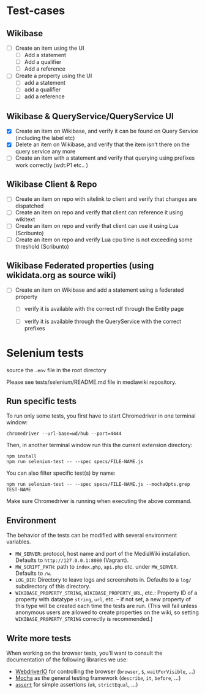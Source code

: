 # Test-cases

## Wikibase
- [ ] Create an item using the UI
  - [ ] Add a statement
  - [ ] Add a qualifier
  - [ ] Add a reference
- [ ] Create a property using the UI
  - [ ] add a statement
  - [ ] add a qualifier
  - [ ] add a reference
## Wikibase & QueryService/QueryService UI
- [x] Create an item on Wikibase, and verify it can be found on Query Service (including the label etc)
- [x] Delete an item on Wikibase, and verify that the item isn’t there on the query service any more
- [ ] Create an item with a statement and verify that querying using prefixes work correctly (wdt:P1 etc.. )

## Wikibase Client & Repo
- [ ] Create an item on repo with sitelink to client and verify that changes are dispatched
- [ ] Create an item on repo and verify that client can reference it using wikitext
- [ ] Create an item on repo and verify that client can use it using Lua (Scribunto)
- [ ] Create an item on repo and verify Lua cpu time is not exceeding some threshold (Scribunto)

## Wikibase Federated properties (using wikidata.org as source wiki)
- [ ] Create an item on Wikibase and add a statement using a federated property
  - [ ] verify it is available with the correct rdf through the Entity page
  - [ ] verify it is available through the QueryService with the correct prefixes


# Selenium tests

source the `.env` file in the root directory

Please see tests/selenium/README.md file in mediawiki repository.

## Run specific tests

To run only some tests, you first have to start Chromedriver in one terminal window:

    chromedriver --url-base=wd/hub --port=4444

Then, in another terminal window run this the current extension directory:

    npm install
    npm run selenium-test -- --spec specs/FILE-NAME.js

You can also filter specific test(s) by name:

    npm run selenium-test -- --spec specs/FILE-NAME.js --mochaOpts.grep TEST-NAME

Make sure Chromedriver is running when executing the above command.

## Environment

The behavior of the tests can be modified with several environment variables.

* `MW_SERVER`: protocol, host name and port of the MediaWiki installation.
  Defaults to `http://127.0.0.1:8080` (Vagrant).
* `MW_SCRIPT_PATH`: path to `index.php`, `api.php` etc. under `MW_SERVER`.
  Defaults to `/w`.
* `LOG_DIR`: Directory to leave logs and screenshots in.
  Defaults to a `log/` subdirectory of this directory.
* `WIKIBASE_PROPERTY_STRING`, `WIKIBASE_PROPERTY_URL`, etc.:
  Property ID of a property with datatype `string`, `url`, etc. –
  if not set, a new property of this type will be created each time the tests are run.
  (This will fail unless anonymous users are allowed to create properties on the wiki,
  so setting `WIKIBASE_PROPERTY_STRING` correctly is recommended.)

## Write more tests

When working on the browser tests,
you’ll want to consult the documentation of the following libraries we use:

* [WebdriverIO](http://webdriver.io/api.html) for controlling the browser
  (`browser`, `$`, `waitForVisible`, …)
* [Mocha](https://mochajs.org/) as the general testing framework
  (`describe`, `it`, `before`, …)
* [`assert`](https://nodejs.org/api/assert.html) for simple assertions
  (`ok`, `strictEqual`, …)
